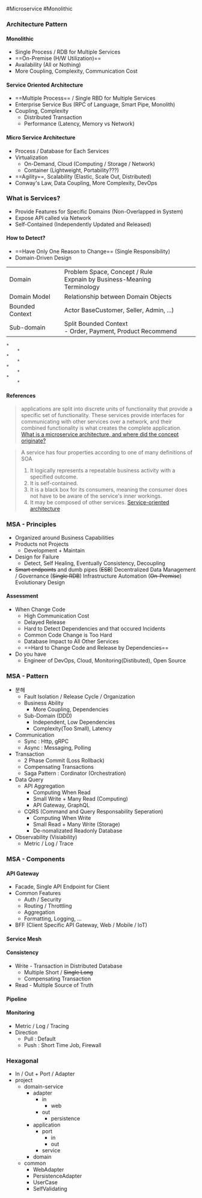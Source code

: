 #Microservice #Monolithic

### Architecture Pattern
#### Monolithic

* Single Process / RDB for Multiple Services
* ==On-Premise (H/W Utilization)==
* Availability (All or Nothing)
* More Coupling, Complexity, Communication Cost
#### Service Oriented Architecture

* ==Multiple Process== / Single RBD for Multiple Services
* Enterprise Service Bus (RPC of Language, Smart Pipe, Monolith)
* Coupling, Complexity
	* Distributed Transaction
	* Performance (Latency, Memory vs Network)
#### Micro Service Architecture

* Process / Database for Each Services
* Virtualization
	* On-Demand, Cloud (Computing / Storage / Network)
	* Container (Lightweight, Portability???)
* ==Agility==, Scalability (Elastic, Scale Out, Distributed)
* Conway's Law, Data Coupling, More Complexity, DevOps
### What is Services?

* Provide Features for Specific Domains (Non-Overlapped in System)
* Expose API called via Network
* Self-Contained (Independently Updated and Released)
#### How to Detect?
* ==Have Only One Reason to Change==  (Single Responsibility)
* Domain-Driven Design

|                 |                                                                          |     |
| --------------- | ------------------------------------------------------------------------ | --- |
| Domain          | Problem Space, Concept / Rule<br>Expnain by Business-Meaning Terminology |     |
| Domain Model    | Relationship between Domain Objects                                      |     |
| Bounded Context | Actor BaseCustomer, Seller, Admin, ...)                                  |     |
| Sub-domain      | Split Bounded Context<br>- Order, Payment, Product Recommend             |     |

	* 
		* 
	* 
		* 
	* 
		* 
	* 
		* 
#### References

>applications are split into discrete units of functionality that provide a specific set of functionality. These services provide interfaces for communicating with other services over a network, and their combined functionality is what creates the complete application.
>[What is a microservice architecture, and where did the concept originate?](https://www.gremlin.com/blog/what-is-a-service)

>A service has four properties according to one of many definitions of SOA
>1. It logically represents a repeatable business activity with a specified outcome.
>2. It is self-contained.
>3. It is a black box for its consumers, meaning the consumer does not have to be aware of the service's inner workings.
>4. It may be composed of other services.
>[Service-oriented architecture](https://en.wikipedia.org/wiki/Service-oriented_architecture)
### MSA - Principles

* Organized around Business Capabilities
* Products not Projects
	* Development + Maintain
* Design for Failure
	* Detect, Self Healing, Eventually Consistency, Decoupling
* ~~Smart endpoints~~ and dumb pipes (~~ESB~~)
  Decentralized Data Management / Governance (~~Single RDB~~)
  Infrastructure Automation (~~On-Premise~~)
  Evolutionary Design
#### Assessment
* When Change Code
	* High Communication Cost
	* Delayed Release
	* Hard to Detect Dependencies and that occured Incidents
	* Common Code Change is Too Hard
	* Database Impact to All Other Services
	* ==Hard to Change Code and Release by Dependencies==
* Do you have
	* Engineer of DevOps, Cloud, Monitoring(Distibuted), Open Source
### MSA - Pattern

* 분해
	* Fault Isolation / Release Cycle / Organization
	* Business Ability
		* More Coupling, Dependencies
	* Sub-Domain (DDD)
		* Independent, Low Dependencies
		* Complexity(Too Small), Latency
* Communication
	* Sync : Http, gRPC
	* Async : Messaging, Polling
* Transaction
	* 2 Phase Commit (Loss Rollback)
	* Compensating Transactions
	* Saga Pattern : Cordinator (Orchestration)
* Data Query
	* API Aggregation
		* Computing When Read
		* Small Write + Many Read (Computing)
		* API Gateway, GraphQL
	* CQRS (Command and Query Responsability Seperation)
		* Computing When Write
		* Small Read + Many Write (Storage)
		* De-nomalizated Readonly Database
* Observability (Visiability)
	* Metric / Log / Trace
### MSA - Components
#### API Gateway
* Facade, Single API Endpoint for Client
* Common Features
	* Auth / Security
	* Routing / Throttling
	* Aggregation
	* Formatting, Logging, ...
* BFF (Client Specific API Gateway, Web / Mobile / IoT)
#### Service Mesh
#### Consistency
* Write - Transaction in Distributed Database
	* Multiple Short / ~~Single Long~~
	* Compensating Transaction
* Read - Multiple Source of Truth
#### Pipeline
#### Monitoring
* Metric / Log / Tracing
* Direction
	* Pull : Default
	* Push : Short Time Job, Firewall
### Hexagonal

* In / Out + Port / Adapter
* project
	* domain-service
		* adapter
			* in
				* web
			* out
				* persistence
		* application
			* port
				* in
				* out
			* service
		* domain
	* common
		* WebAdapter
		* PersistenceAdapter
		* UserCase
		* SelfValidating